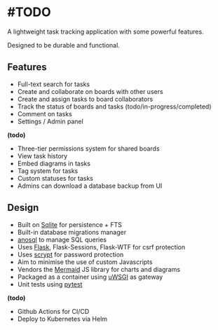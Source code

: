 # #TODO

A lightweight task tracking application with some powerful features.

Designed to be durable and functional.

## Features

- Full-text search for tasks
- Create and collaborate on boards with other users
- Create and assign tasks to board collaborators
- Track the status of boards and tasks (todo/in-progress/completed)
- Comment on tasks
- Settings / Admin panel

**(todo)**

- Three-tier permissions system for shared boards
- View task history
- Embed diagrams in tasks
- Tag system for tasks
- Custom statuses for tasks
- Admins can download a database backup from UI

## Design

* Built on [Sqlite](https://www.sqlite.org/index.html) for persistence + FTS
* Built-in database migrations manager
* [anosql](https://anosql.readthedocs.io/en/latest/) to manage SQL queries
* Uses [Flask](https://flask.palletsprojects.com), Flask-Sessions, Flask-WTF for csrf protection
* Uses [scrypt](https://docs.python.org/3/library/hashlib.html#hashlib.scrypt) for password protection
* Aim to minimise the use of custom Javascripts
* Vendors the [Mermaid](https://mermaid.js.org/) JS library for charts and diagrams
* Packaged as a container using [uWSGI](https://flask.palletsprojects.com/en/2.2.x/deploying/uwsgi/) as gateway
* Unit tests using [pytest](https://docs.pytest.org/en/7.2.x/)

**(todo)**
* Github Actions for CI/CD
* Deploy to Kubernetes via Helm
